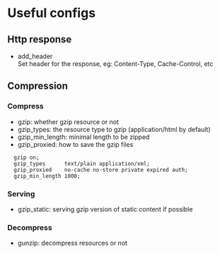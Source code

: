 # Useful configs

## Http response

* add_header  
Set header for the response, eg: Content-Type, Cache-Control, etc

## Compression

### Compress

* gzip: whether gzip resource or not
* gzip_types: the resource type to gzip (application/html by default)
* gzip_min_length: minimal length to be zipped
* gzip_proxied: how to save the gzip files

```
  gzip on;
  gzip_types      text/plain application/xml;
  gzip_proxied    no-cache no-store private expired auth;
  gzip_min_length 1000;
```

### Serving

* gzip_static: serving gzip version of static content if possible

### Decompress

* gunzip: decompress resources or not